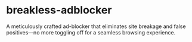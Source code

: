 # breakless-adblocker
A meticulously crafted ad-blocker that eliminates site breakage and false positives—no more toggling off for a seamless browsing experience.
